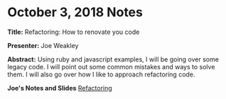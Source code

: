 # October 3, 2018 Notes

**Title:** Refactoring: How to renovate you code 

**Presenter:** Joe Weakley

**Abstract:** Using ruby and javascript examples, I will be going over some legacy code. I will point out some common mistakes and ways to solve them. I will also go over how I like to approach refactoring code.

**Joe's Notes and Slides** [Refactoring](https://github.com/jweakley/refactoring-fullstack)
